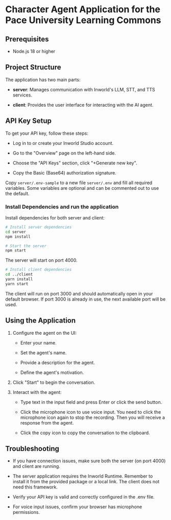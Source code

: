 
# Character Agent Application for the Pace University Learning Commons

## Prerequisites

- Node.js 18 or higher

## Project Structure

The application has two main parts:

- **server**: Manages communication with Inworld's LLM, STT, and TTS services.

- **client**: Provides the user interface for interacting with the AI agent.

## API Key Setup

To get your API key, follow these steps:

- Log in to or create your Inworld Studio account.

- Go to the "Overview" page on the left-hand side.

- Choose the "API Keys" section, click "+Generate new key".

- Copy the Basic (Base64) authorization signature.

Copy `server/.env-sample` to a new file `server/.env` and fill all required variables. Some variables are optional and can be commented out to use the default.

### Install Dependencies and run the application

Install dependencies for both server and client:

```bash
# Install server dependencies
cd server
npm install

# Start the server
npm start
```

The server will start on port 4000.

```bash
# Install client dependencies
cd ../client
yarn install
yarn start
```

The client will run on port 3000 and should automatically open in your default browser. If port 3000 is already in use, the next available port will be used.

## Using the Application

1. Configure the agent on the UI:

   - Enter your name.

   - Set the agent's name.

   - Provide a description for the agent.

   - Define the agent's motivation.

2. Click "Start" to begin the conversation.

3. Interact with the agent:

   - Type text in the input field and press Enter or click the send button.

   - Click the microphone icon to use voice input. You need to click the microphone icon again to stop the recording. Then you will receive a response from the agent.

   - Click the copy icon to copy the conversation to the clipboard.

## Troubleshooting

- If you have connection issues, make sure both the server (on port 4000) and client are running.

- The server application requires the Inworld Runtime. Remember to install it from the provided package or a local link. The client does not need this framework.

- Verify your API key is valid and correctly configured in the .env file.

- For voice input issues, confirm your browser has microphone permissions.
